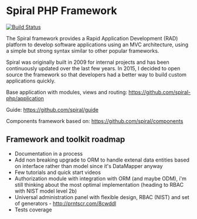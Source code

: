 Spiral PHP Framework
=======================
[![Build Status](https://travis-ci.org/spiral/spiral.svg?branch=master)](https://travis-ci.org/spiral/spiral)

The Spiral framework provides a Rapid Application Development (RAD) platform to develop software applications 
using an MVC architecture, using a simple but strong syntax similar to other popular frameworks.

Spiral was originally built in 2009 for internal projects and has been continuously updated over the last
few years. In 2015, I decided to open source the framework so that developers had a better way to build
custom applications quickly.  

Base application with modules, views and routing: https://github.com/spiral-php/application

Guide: https://github.com/spiral/guide

Components framework based on: https://github.com/spiral/components

Framework and toolkit roadmap
-----------------------------
* Documentation in a process
* Add non breaking upgrade to ORM to handle extenal data entities based on interface rather than model since it's DataMapper anyway
* Few tutorials and quick start videos
* Authorization module with integration with ORM (and maybe ODM), i'm still thinking about the most optimal
  implementation (heading to RBAC with NIST model level 2b)
* Universal administration panel with flexible design, RBAC (NIST) and set of generators - http://prntscr.com/8cwddl
* Tests coverage

